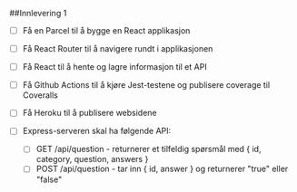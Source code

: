 ##Innlevering 1


* [ ] Få en Parcel til å bygge en React applikasjon
* [ ] Få React Router til å navigere rundt i applikasjonen
* [ ] Få React til å hente og lagre informasjon til et API
* [ ] Få Github Actions til å kjøre Jest-testene og publisere coverage til Coveralls
* [ ] Få Heroku til å publisere websidene
* [ ] Express-serveren skal ha følgende API:

    * [ ] GET /api/question - returnerer et tilfeldig spørsmål med { id, category, question, answers }
    * [ ] POST /api/question - tar inn { id, answer } og returnerer "true" eller "false"
